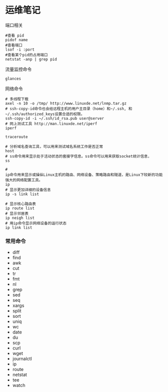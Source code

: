 运维笔记
====

端口相关
```
#查看 pid
pidof name
#查看端口
lsof -i :port
#查看某个pid的占用端口
netstat -anp | grep pid
```

流量监控命令
```
glances
```

网络命令
```
# 多线程下载
axel -n 10 -o /tmp/ http://www.linuxde.net/lnmp.tar.gz
# ssh-copy-id命令也会给远程主机的用户主目录（home）和~/.ssh, 和~/.ssh/authorized_keys设置合适的权限。
ssh-copy-id -i ~/.ssh/id_rsa.pub user@server
# 网上测试工具 http://man.linuxde.net/iperf
iperf 

traceroute

# 分析域名查询工具，可以用来测试域名系统工作是否正常
host
# ss命令用来显示处于活动状态的套接字信息。ss命令可以用来获取socket统计信息，
ss

# 
ip命令用来显示或操纵Linux主机的路由、网络设备、策略路由和隧道，是Linux下较新的功能强大的网络配置工具。
ip 
# 显示更加详细的设备信息
ip -s link list

# 显示核心路由表
ip route list  
# 显示邻居表
ip neigh list
# 用ip命令显示网络设备的运行状态
ip link list
```


### 常用命令

- diff
- find
- awk
- cut
- tr
- fmt
- nl
- grep
- sed
- seq
- xargs
- split
- sort
- uniq
- wc
- date
- du
- scp
- curl
- wget
- journalctl
- ip
- route
- netstat
- tee
- watch
